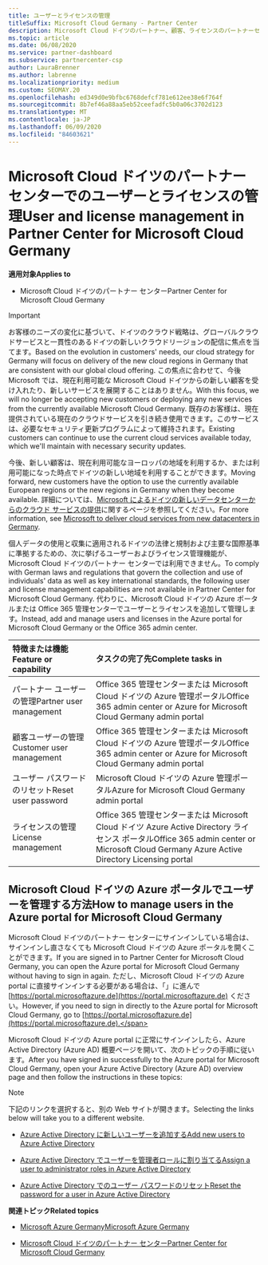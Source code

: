 ```yaml
---
title: ユーザーとライセンスの管理
titleSuffix: Microsoft Cloud Germany - Partner Center
description: Microsoft Cloud ドイツのパートナー、顧客、ライセンスのパートナーセンターを管理する方法と場所、およびパスワードのリセットについて説明します。
ms.topic: article
ms.date: 06/08/2020
ms.service: partner-dashboard
ms.subservice: partnercenter-csp
author: LauraBrenner
ms.author: labrenne
ms.localizationpriority: medium
ms.custom: SEOMAY.20
ms.openlocfilehash: ed349d0e9bfbc6768defcf781e612ee38e6f764f
ms.sourcegitcommit: 8b7ef46a88aa5eb52ceefadfc5b0a06c3702d123
ms.translationtype: MT
ms.contentlocale: ja-JP
ms.lasthandoff: 06/09/2020
ms.locfileid: "84603621"
---
```

# <a name="user-and-license-management-in-partner-center-for-microsoft-cloud-germany"></a><span data-ttu-id="3e4df-103">Microsoft Cloud ドイツのパートナー センターでのユーザーとライセンスの管理</span><span class="sxs-lookup"><span data-stu-id="3e4df-103">User and license management in Partner Center for Microsoft Cloud Germany</span></span>

<span data-ttu-id="3e4df-104">**適用対象**</span><span class="sxs-lookup"><span data-stu-id="3e4df-104">**Applies to**</span></span>

-  <span data-ttu-id="3e4df-105">Microsoft Cloud ドイツのパートナー センター</span><span class="sxs-lookup"><span data-stu-id="3e4df-105">Partner Center for Microsoft Cloud Germany</span></span>

> [!IMPORTANT]
> <span data-ttu-id="3e4df-106">お客様のニーズの変化に基づいて、ドイツのクラウド戦略は、グローバルクラウドサービスと一貫性のあるドイツの新しいクラウドリージョンの配信に焦点を当てます。</span><span class="sxs-lookup"><span data-stu-id="3e4df-106">Based on the evolution in customers' needs, our cloud strategy for Germany will focus on delivery of the new cloud regions in Germany that are consistent with our global cloud offering.</span></span> <span data-ttu-id="3e4df-107">この焦点に合わせて、今後 Microsoft では、現在利用可能な Microsoft Cloud ドイツからの新しい顧客を受け入れたり、新しいサービスを展開することはありません。</span><span class="sxs-lookup"><span data-stu-id="3e4df-107">With this focus, we will no longer be accepting new customers or deploying any new services from the currently available Microsoft Cloud Germany.</span></span> <span data-ttu-id="3e4df-108">既存のお客様は、現在提供されている現在のクラウドサービスを引き続き使用できます。このサービスは、必要なセキュリティ更新プログラムによって維持されます。</span><span class="sxs-lookup"><span data-stu-id="3e4df-108">Existing customers can continue to use the current cloud services available today, which we'll maintain with necessary security updates.</span></span>
>  
> <span data-ttu-id="3e4df-109">今後、新しい顧客は、現在利用可能なヨーロッパの地域を利用するか、または利用可能になった時点でドイツの新しい地域を利用することができます。</span><span class="sxs-lookup"><span data-stu-id="3e4df-109">Moving forward, new customers have the option to use the currently available European regions or the new regions in Germany when they become available.</span></span> <span data-ttu-id="3e4df-110">詳細については、[Microsoft によるドイツの新しいデータセンターからのクラウド サービスの提供](https://news.microsoft.com/europe/2018/08/31/microsoft-to-deliver-cloud-services-from-new-datacentres-in-germany-in-2019-to-meet-evolving-customer-needs/)に関するページを参照してください。</span><span class="sxs-lookup"><span data-stu-id="3e4df-110">For more information, see [Microsoft to deliver cloud services from new datacenters in Germany](https://news.microsoft.com/europe/2018/08/31/microsoft-to-deliver-cloud-services-from-new-datacentres-in-germany-in-2019-to-meet-evolving-customer-needs/).</span></span>

<span data-ttu-id="3e4df-111">個人データの使用と収集に適用されるドイツの法律と規制および主要な国際基準に準拠するための、次に挙げるユーザーおよびライセンス管理機能が、Microsoft Cloud ドイツのパートナー センターでは利用できません。</span><span class="sxs-lookup"><span data-stu-id="3e4df-111">To comply with German laws and regulations that govern the collection and use of individuals' data as well as key international standards, the following user and license management capabilities are not available in Partner Center for Microsoft Cloud Germany.</span></span> <span data-ttu-id="3e4df-112">代わりに、Microsoft Cloud ドイツの Azure ポータルまたは Office 365 管理センターでユーザーとライセンスを追加して管理します。</span><span class="sxs-lookup"><span data-stu-id="3e4df-112">Instead, add and manage users and licenses in the Azure portal for Microsoft Cloud Germany or the Office 365 admin center.</span></span>

<span data-ttu-id="3e4df-113">特徴または機能</span><span class="sxs-lookup"><span data-stu-id="3e4df-113">Feature or capability</span></span> | <span data-ttu-id="3e4df-114">タスクの完了先</span><span class="sxs-lookup"><span data-stu-id="3e4df-114">Complete tasks in</span></span>
:--- | :---
<span data-ttu-id="3e4df-115">パートナー ユーザーの管理</span><span class="sxs-lookup"><span data-stu-id="3e4df-115">Partner user management</span></span> | <span data-ttu-id="3e4df-116">Office 365 管理センターまたは Microsoft Cloud ドイツの Azure 管理ポータル</span><span class="sxs-lookup"><span data-stu-id="3e4df-116">Office 365 admin center or Azure for Microsoft Cloud Germany admin portal</span></span>
<span data-ttu-id="3e4df-117">顧客ユーザーの管理</span><span class="sxs-lookup"><span data-stu-id="3e4df-117">Customer user management</span></span> | <span data-ttu-id="3e4df-118">Office 365 管理センターまたは Microsoft Cloud ドイツの Azure 管理ポータル</span><span class="sxs-lookup"><span data-stu-id="3e4df-118">Office 365 admin center or Azure for Microsoft Cloud Germany admin portal</span></span>
<span data-ttu-id="3e4df-119">ユーザー パスワードのリセット</span><span class="sxs-lookup"><span data-stu-id="3e4df-119">Reset user password</span></span> | <span data-ttu-id="3e4df-120">Microsoft Cloud ドイツの Azure 管理ポータル</span><span class="sxs-lookup"><span data-stu-id="3e4df-120">Azure for Microsoft Cloud Germany admin portal</span></span>
<span data-ttu-id="3e4df-121">ライセンスの管理</span><span class="sxs-lookup"><span data-stu-id="3e4df-121">License management</span></span> | <span data-ttu-id="3e4df-122">Office 365 管理センターまたは Microsoft Cloud ドイツ Azure Active Directory ライセンス ポータル</span><span class="sxs-lookup"><span data-stu-id="3e4df-122">Office 365 admin center or Microsoft Cloud Germany Azure Active Directory Licensing portal</span></span>

## <a name="how-to-manage-users-in-the-azure-portal-for-microsoft-cloud-germany"></a><span data-ttu-id="3e4df-123">Microsoft Cloud ドイツの Azure ポータルでユーザーを管理する方法</span><span class="sxs-lookup"><span data-stu-id="3e4df-123">How to manage users in the Azure portal for Microsoft Cloud Germany</span></span> 

<span data-ttu-id="3e4df-124">Microsoft Cloud ドイツのパートナー センターにサインインしている場合は、サインインし直さなくても Microsoft Cloud ドイツの Azure ポータルを開くことができます。</span><span class="sxs-lookup"><span data-stu-id="3e4df-124">If you are signed in to Partner Center for Microsoft Cloud Germany, you can open the Azure portal for Microsoft Cloud Germany without having to sign in again.</span></span> <span data-ttu-id="3e4df-125">ただし、Microsoft Cloud ドイツの Azure portal に直接サインインする必要がある場合は、「」に進んで [https://portal.microsoftazure.de](https://portal.microsoftazure.de) ください。</span><span class="sxs-lookup"><span data-stu-id="3e4df-125">However, if you need to sign in directly to the Azure portal for Microsoft Cloud Germany, go to [https://portal.microsoftazure.de](https://portal.microsoftazure.de).</span></span> 

<span data-ttu-id="3e4df-126">Microsoft Cloud ドイツの Azure portal に正常にサインインしたら、Azure Active Directory (Azure AD) 概要ページを開いて、次のトピックの手順に従います。</span><span class="sxs-lookup"><span data-stu-id="3e4df-126">After you have signed in successfully to the Azure portal for Microsoft Cloud Germany, open your Azure Active Directory (Azure AD) overview page and then follow the instructions in these topics:</span></span>

> [!NOTE]  
> <span data-ttu-id="3e4df-127">下記のリンクを選択すると、別の Web サイトが開きます。</span><span class="sxs-lookup"><span data-stu-id="3e4df-127">Selecting the links below will take you to a different website.</span></span> 

-  [<span data-ttu-id="3e4df-128">Azure Active Directory に新しいユーザーを追加する</span><span class="sxs-lookup"><span data-stu-id="3e4df-128">Add new users to Azure Active Directory</span></span>](https://docs.microsoft.com/azure/active-directory/active-directory-users-create-azure-portal)

-  [<span data-ttu-id="3e4df-129">Azure Active Directory でユーザーを管理者ロールに割り当てる</span><span class="sxs-lookup"><span data-stu-id="3e4df-129">Assign a user to administrator roles in Azure Active Directory</span></span>](https://docs.microsoft.com/azure/active-directory/active-directory-users-assign-role-azure-portal)

-  [<span data-ttu-id="3e4df-130">Azure Active Directory でのユーザー パスワードのリセット</span><span class="sxs-lookup"><span data-stu-id="3e4df-130">Reset the password for a user in Azure Active Directory</span></span>](https://docs.microsoft.com/azure/active-directory/active-directory-users-reset-password-azure-portal)

<span data-ttu-id="3e4df-131">**関連トピック**</span><span class="sxs-lookup"><span data-stu-id="3e4df-131">**Related topics**</span></span>

-  [<span data-ttu-id="3e4df-132">Microsoft Azure Germany</span><span class="sxs-lookup"><span data-stu-id="3e4df-132">Microsoft Azure Germany</span></span>](https://azure.microsoft.com/global-infrastructure/germany/)

-  [<span data-ttu-id="3e4df-133">Microsoft Cloud ドイツのパートナー センター</span><span class="sxs-lookup"><span data-stu-id="3e4df-133">Partner Center for Microsoft Cloud Germany</span></span>](partner-center-for-microsoft-cloud-germany.md)


